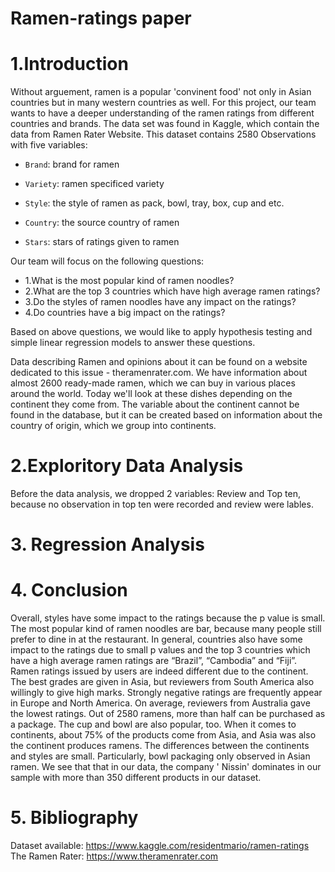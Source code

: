 # Ramen-ratings paper
# 1.Introduction

Without arguement, ramen is a popular 'convinent food' not only in Asian countries but in many western countries as well. For this project, our team wants to have a deeper understanding of the ramen ratings from different countries and brands. The data set was found in Kaggle, which contain the data from Ramen Rater Website. This dataset contains 2580 Observations with five variables: 

* `Brand`: brand for ramen


* `Variety`: ramen specificed variety


* `Style`: the style of ramen as pack, bowl, tray, box, cup and etc.


* `Country`: the source country of ramen


* `Stars`: stars of ratings given to ramen

Our team will focus on the following questions:

* 1.What is the most popular kind of ramen noodles?
* 2.What are the top 3 countries which have high average ramen ratings?
* 3.Do the styles of ramen noodles have any impact on the ratings? 
* 4.Do countries have a big impact on the ratings?

Based on above questions, we would like to apply hypothesis testing and simple linear regression models to answer these questions.

Data describing Ramen and opinions about it can be found on a website dedicated to this issue - theramenrater.com. We have information about almost 2600 ready-made ramen, which we can buy in various places around the world. Today we'll look at these dishes depending on the continent they come from. The variable about the continent cannot be found in the database, but it can be created based on information about the country of origin, which we group into continents.  

# 2.Exploritory Data Analysis

Before the data analysis, we dropped 2 variables: Review and Top ten, because no observation in top ten were recorded and review were lables.

# 3. Regression Analysis



# 4. Conclusion

Overall, styles have some impact to the ratings because the p value is small. The most popular kind of ramen noodles are bar, because many people still prefer to dine in at the restaurant. In general, countries also have some impact to the ratings due to small p values and the top 3 countries which have a high average ramen ratings are “Brazil”, “Cambodia” and “Fiji”. Ramen ratings issued by users are indeed different due to the continent. The best grades are given in Asia, but reviewers from South America also willingly to give high marks. Strongly negative ratings are frequently appear in Europe and North America. On average, reviewers from Australia gave the lowest ratings. Out of 2580 ramens, more than half can be purchased as a package. The cup and bowl are also popular, too. When it comes to continents, about 75% of the products come from Asia, and Asia was also the continent produces ramens. The differences between the continents and styles are small. Particularly, bowl packaging only observed in Asian ramen. We see that that in our data, the company ' Nissin' dominates in our sample with more than 350 different products in our dataset.

# 5. Bibliography

Dataset available: https://www.kaggle.com/residentmario/ramen-ratings
The Ramen Rater: https://www.theramenrater.com
